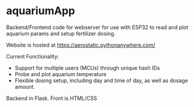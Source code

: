 # aquariumApp
Backend/Frontend code for webserver for use with ESP32 to read and plot aquarium params and setup fertilizer dosing.

Website is hosted at https://aerostatic.pythonanywhere.com/

Current Functionality:
- Support for multiple users (MCUs) through unique hash IDs
- Probe and plot aquarium temperature
- Flexible dosing setup, including day and time of day, as well as dosage amount.

  
Backend in Flask. Front is HTML/CSS

